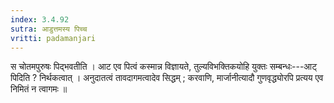 ```yaml
---
index: 3.4.92
sutra: आडुत्तमस्य पिच्च
vritti: padamanjari
---
```


 स चोतमपुरुषः पिद्भवतीति । आट एव पित्वं कस्मान्न विज्ञायते, तुल्यविभक्तिकयोहि युक्तः सम्बन्धः---आट् पिदिति ? निर्थकत्वात् । अनुदातत्वं तावदागमत्वादेव सिद्धम् ; करवाणि, मार्जानीत्यादौ गुणवृद्ध्योरपि प्रत्यय एव निमितं न त्वागमः ॥